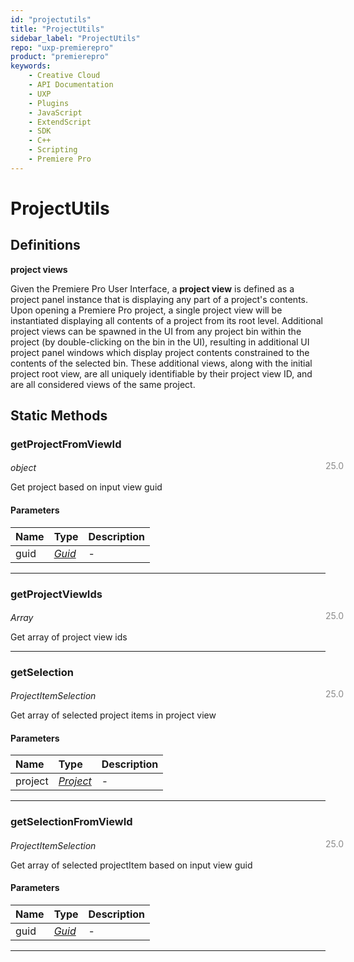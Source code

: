 ```yaml
---
id: "projectutils"
title: "ProjectUtils"
sidebar_label: "ProjectUtils"
repo: "uxp-premierepro"
product: "premierepro"
keywords:
    - Creative Cloud
    - API Documentation
    - UXP
    - Plugins
    - JavaScript
    - ExtendScript
    - SDK
    - C++
    - Scripting
    - Premiere Pro
---
```


# ProjectUtils

## Definitions

**project views**

Given the Premiere Pro User Interface, a **project view** is defined as a project panel instance that is displaying any part of a project's contents. Upon opening a Premiere Pro project, a single project view will be instantiated displaying all contents of a project from its root level. Additional project views can be spawned in the UI from any project bin within the project (by double-clicking on the bin in the UI), resulting in additional UI project panel windows which display project contents constrained to the contents of the selected bin. These additional views, along with the initial project root view, are all uniquely identifiable by their project view ID, and are all considered views of the same project.

## Static Methods

### getProjectFromViewId

<span class="minversion" style="display: block; margin-bottom: -1em; margin-left: 36em; float:left; opacity:0.5;">25.0</span>

_object_

Get project based on input view guid

#### Parameters

| Name | Type                                    | Description |
| :--- | :-------------------------------------- | :---------- |
| guid | [_Guid_](/ppro_reference/classes/guid/) | -           |

---

### getProjectViewIds

<span class="minversion" style="display: block; margin-bottom: -1em; margin-left: 36em; float:left; opacity:0.5;">25.0</span>

_Array_

Get array of project view ids

---

### getSelection

<span class="minversion" style="display: block; margin-bottom: -1em; margin-left: 36em; float:left; opacity:0.5;">25.0</span>

_ProjectItemSelection_

Get array of selected project items in project view

#### Parameters

| Name    | Type                                          | Description |
| :------ | :-------------------------------------------- | :---------- |
| project | [_Project_](/ppro_reference/classes/project/) | -           |

---

### getSelectionFromViewId

<span class="minversion" style="display: block; margin-bottom: -1em; margin-left: 36em; float:left; opacity:0.5;">25.0</span>

_ProjectItemSelection_

Get array of selected projectItem based on input view guid

#### Parameters

| Name | Type                                    | Description |
| :--- | :-------------------------------------- | :---------- |
| guid | [_Guid_](/ppro_reference/classes/guid/) | -           |

---
